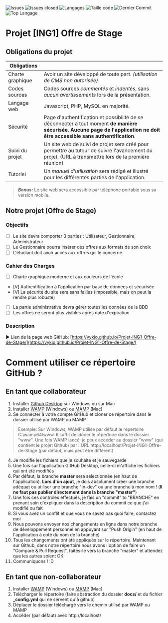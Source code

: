 ![Issues](https://img.shields.io/github/issues/vykio/Projet-ING1-Offre-de-Stage?label=Issues)
![Issues closed](https://img.shields.io/github/issues-closed/Vykio/Projet-ING1-Offre-de-Stage?color=important&label=Issues)
![Langages](https://img.shields.io/badge/Langages-PHP%2C%20HTML%2C%20CSS%2C%20JS-informational)
![Taille code](https://img.shields.io/github/languages/code-size/Vykio/Projet-ING1-Offre-de-Stage?color=success&label=Taille%20du%20code)
![Dernier Commit](https://img.shields.io/github/last-commit/Vykio/Projet-ING1-Offre-de-Stage/master)
![Top Langage](https://img.shields.io/github/languages/top/Vykio/Projet-ING1-Offre-de-Stage)

# Projet [ING1] Offre de Stage
## Obligations du projet

|Obligations|  |
|--|--|
| Charte graphique | Avoir un site développé de toute part. *(utilisation de CMS non autorisée)* |
| Codes sources | Codes sources *commentés* et *indentés*, sans *aucun avertissements* lors de la présentation. |
| Langage web| Javascript, PHP, MySQL en majorité. |
| Sécurité | Page d'authentification et possibilité de se déconnecter à tout moment **de manière sécurisée**. **Aucune page de l'application ne doit être accessible sans authentification**. |
| Suivi du projet| Un site web de suivi de projet sera créé pour permettre au tuteur de suivre l'avancement du projet. (URL à transmettre lors de la première réunion) |
| Tutoriel| Un *manuel d'utilisation* sera rédigé et illustré pour les différentes parties de l'application. |

> ***Bonus:*** Le site web sera accessible par téléphone portable sous sa version mobile.


## Notre projet (Offre de Stage)
### Objectifs

 

 - [ ]  Le site devra comporter 3 parties : Utilisateur, Gestionnaire, Administrateur
 - [ ]  Le Gestionnaire pourra insérer des offres aux formats de son choix
 - [ ]  L'étudiant doit avoir accès aux offres qui le concerne

### Cahier des Charges

 - [ ]  Charte graphique moderne et aux couleurs de l'école
 - [V]  Authentification à l'application par base de données et sécurisée
 - [V]  La sécurité du site sera sans failles (impossible, mais on peut la rendre plus robuste)
 - [ ]  La partie administrative devra gérer toutes les données de la BDD
 - [ ]  Les offres ne seront plus visibles après date d'expiration

### Description

► Lien de la page web GitHub: [https://vykio.github.io/Projet-ING1-Offre-de-Stage/](https://vykio.github.io/Projet-ING1-Offre-de-Stage/)

# Comment utiliser ce répertoire GitHub ?

## En tant que collaborateur

1. Installer [Github Desktop](https://desktop.github.com/) sur Windows ou sur Mac
2. Installer [WAMP](http://www.wampserver.com/) (Windows) ou [MAMP](https://www.mamp.info/en/) (Mac)
3. Se connecter à votre compte GitHub et cloner ce répertoire dans le dossier utilisé par WAMP ou MAMP
> Exemple: Sur Windows, WAMP utilise par défaut le répertoire C:\wamp64\www\. Il suffit de cloner le répertoire dans le dossier "www". Une fois WAMP lancé, je peux accéder au dossier "www" (qui contient le projet Github) par l'URL http://localhost/Projet-ING1-Offre-de-Stage (par défaut, mais peut être différent)
4. Je modifie les fichiers que je souhaite et je sauvegarde
5. Une fois sur l'application GitHub Desktop, celle-ci m'affiche les fichiers qui ont été modifiés
6. Par défaut, la branche **master** sera sélectionnée (en haut de l'application). **Lors d'un ajout**, je dois absolument créer une branche adéquat ou utiliser une branche "in-dev" ou une branche à mon nom ! (**Il ne faut pas publier directement dans la branche "master"**)
 7. Une fois ces controles effectués, je fais un "commit" to "BRANCHE" en prenant soin d'expliquer dans la description du commit ce que j'ai modifié ou fait
 8. Si vous avez un conflit et que vous ne savez pas quoi faire, contactez moi
 9. Nous pouvons envoyer nos changements en ligne dans notre branche de développement personnel en appuyant sur "Push Origin" (en haut de l'application à coté du nom de la branche)
 10. Tous les changements ont été appliqués sur le répertoire. Maintenant sur Github, dans notre répertoire nous avons l'option de faire un "Compare & Pull Request", faites-le vers la branche "master" et attendez que les autres soient OK
 11. Communiquons ! :D

## En tant que non-collaborateur

1. Installer [WAMP](http://www.wampserver.com/) (Windows) ou [MAMP](https://www.mamp.info/en/) (Mac)
2. Télécharger le répertoire (faire abstraction du dossier **docs/** et du fichier **_config.yml** qui ne servent qu'à github)
3. Déplacer le dossier téléchargé vers le chemin utilisé par WAMP ou MAMP
4. Accéder (par défaut) avec http://localhost/
